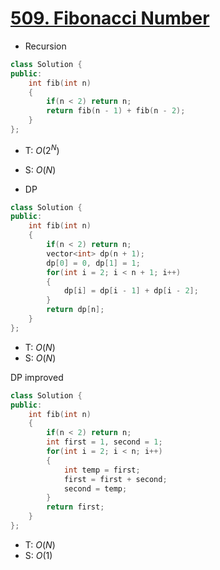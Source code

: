 # [509\. Fibonacci Number](https://leetcode.com/problems/fibonacci-number/)

- Recursion

```cpp
class Solution {
public:
    int fib(int n)
    {
        if(n < 2) return n;
        return fib(n - 1) + fib(n - 2);
    }
};
```

- T: $O(2^N)$
- S: $O(N)$

- DP

```cpp
class Solution {
public:
    int fib(int n)
    {
        if(n < 2) return n;
        vector<int> dp(n + 1);
        dp[0] = 0, dp[1] = 1;
        for(int i = 2; i < n + 1; i++)
        {
            dp[i] = dp[i - 1] + dp[i - 2];
        }
        return dp[n];
    }
};
```

- T: $O(N)$
- S: $O(N)$

 DP improved

```cpp
class Solution {
public:
    int fib(int n)
    {
        if(n < 2) return n;
        int first = 1, second = 1;
        for(int i = 2; i < n; i++)
        {
            int temp = first;
            first = first + second;
            second = temp;
        }
        return first;
    }
};
```

- T: $O(N)$
- S: $O(1)$
